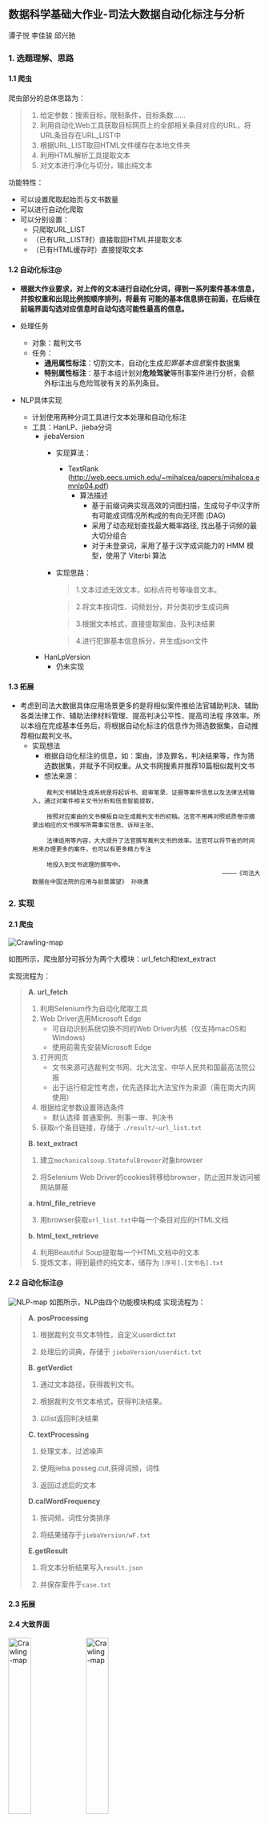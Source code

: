 ## 数据科学基础大作业-司法大数据自动化标注与分析

谭子悦 李佳骏 邱兴驰

### 1. 选题理解、思路



#### 1.1 爬虫

爬虫部分的总体思路为：

> 1. 给定参数：搜索目标，限制条件，目标条数……
> 2. 利用自动化Web工具获取目标网页上的全部相关条目对应的URL，将URL条目存在URL_LIST中
> 3. 根据URL_LIST取回HTML文件缓存在本地文件夹
> 4. 利用HTML解析工具提取文本
> 5. 对文本进行净化与切分，输出纯文本

功能特性：

- 可以设置爬取起始页与文书数量
- 可以进行自动化爬取
- 可以分别设置：
  - 只爬取URL_LIST
  - （已有URL_LIST时）直接取回HTML并提取文本
  - （已有HTML缓存时）直接提取文本

#### 1.2 自动化标注@

- **根据大作业要求，对上传的文本进行自动化分词，得到一系列案件基本信息，并按权重和出现比例按顺序排列，将最有
可能的基本信息排在前面，在后续在前端界面勾选对应信息时自动勾选可能性最高的信息。**
- 处理任务
  - 对象：裁判文书
  - 任务：
    - **通用属性标注**：切割文本，自动化生成*犯罪基本信息*案件数据集
    - **特别属性标注**：基于本组计划对**危险驾驶**等刑事案件进行分析，会额外标注出与危险驾驶有关的系列条目。

- NLP具体实现
  - 计划使用两种分词工具进行文本处理和自动化标注 
  - 工具：HanLP、jieba分词
    - jiebaVersion
      - 实现算法：
        - TextRank (http://web.eecs.umich.edu/~mihalcea/papers/mihalcea.emnlp04.pdf)
          - 算法描述 
            - 基于前缀词典实现高效的词图扫描，生成句子中汉字所有可能成词情况所构成的有向无环图 (DAG)
            - 采用了动态规划查找最大概率路径, 找出基于词频的最大切分组合 
            - 对于未登录词，采用了基于汉字成词能力的 HMM 模型，使用了 Viterbi 算法
      - 实现思路：
        >1.文本过滤无效文本，如标点符号等噪音文本。
      
        >2.将文本按词性、词频划分，并分类初步生成词典
        
        >3.根据文本格式，直接提取案由，及判决结果
      
        >4.进行犯罪基本信息拆分，并生成json文件
    - HanLpVersion
      - 仍未实现



#### 1.3 拓展

- 考虑到司法大数据具体应用场景更多的是将相似案件推给法官辅助判决、辅助各类法律工作、辅助法律材料管理、提高判决公平性、提高司法程
  序效率。所以本组在完成基本任务后，将根据自动化标注的信息作为筛选数据集，自动推荐相似裁判文书。
  - 实现想法
    - 根据自动化标注的信息，如：案由，涉及罪名，判决结果等，作为筛选数据集，并赋予不同权重。从文书网搜素并推荐10篇相似裁判文书
    - 想法来源：
    ```
        裁判文书辅助生成系统是将起诉书、庭审笔录、证据等案件信息以及法律法规输入，通过对案件相关文书分析和信息智能提取，
    
        按照对应案由的文书模板自动生成裁判文书的初稿。法官不用再对照纸质卷宗摘录出相应的文书撰写所需事实信息、诉辩主张、
    
        法律适用等内容，大大提升了法官撰写裁判文书的效率。法官可以将节省的时间用来办理更多的案件，也可以有更多精力专注
    
        地投入到文书说理的撰写中。
                                                         ————《司法大数据在中国法院的应用与前景展望》 孙晓勇
    ```


### 2. 实现

#### 2.1 爬虫

<img src="./resources/Crawling-map.png" alt="Crawling-map"/>

如图所示，爬虫部分可拆分为两个大模块：url_fetch和text_extract

实现流程为：

> **A. url_fetch**
>
> 1. 利用Selenium作为自动化爬取工具
> 2. Web Driver选用Microsoft Edge
>    - 可自动识别系统切换不同的Web Driver内核（仅支持macOS和Windows)
>    - 使用前需先安装Microsoft Edge
> 3. 打开网页
>    - 文书来源可选裁判文书网、北大法宝、中华人民共和国最高法院公报
>    - 出于运行稳定性考虑，优先选择北大法宝作为来源（需在南大内网使用）
> 4. 根据给定参数设置筛选条件
>    - 默认选择 普通案例、刑事一审、判决书
> 5. 获取`n`个条目链接，存储于 `./result/~url_list.txt`
>
> **B. text_extract**
>
> 1. 建立`mechanicalsoup.StatefulBrowser`对象browser
>
> 2. 将Selenium Web Driver的cookies转移给browser，防止因并发访问被网站屏蔽
>
> **a. html_file_retrieve**
>
> 3. 用browser获取`url_list.txt`中每一个条目对应的HTML文档
>
> **b. html_text_retrieve**
>
> 4. 利用Beautiful Soup提取每一个HTML文档中的文本
> 5. 提炼文本，得到最终的纯文本，储存为 `[序号].[文书名].txt`



#### 2.2 自动化标注@

<img src="resources/NLP-map.png"   alt="NLP-map"/> 
如图所示，NLP由四个功能模块构成
实现流程为：

> **A. posProcessing**
>
> 1. 根据裁判文书文本特性，自定义userdict.txt 
> 
> 2. 处理后的词典，存储于 `jiebaVersion/userdict.txt`
> 
>
> **B. getVerdict**
> 1. 通过文本路径，获得裁判文书。
> 
> 2. 根据裁判文书文本格式，获得判决结果。
>
> 3. 以list返回判决结果
>
> **C. textProcessing**
> 
> 1. 处理文本，过滤噪声
>
> 2. 使用jieba.posseg.cut,获得词频，词性
> 
> 3. 返回过滤后的文本
>
> **D.calWordFrequency**
> 
> 1. 按词频，词性分类排序
> 
> 2. 将结果储存于`jiebaVersion/wF.txt`
> 
> **E.getResult**
> 
> 1. 将文本分析结果写入`result.json`
> 
> 2. 并保存案件于`case.txt`



#### 2.3 拓展



#### 2.4 大致界面

<img src="./resources/panel0.png" alt="Crawling-map" width="30%" /> 

<img src="./resources/panel1.png" alt="Crawling-map" width="30%" /> 

<img src="./resources/panel2.png" alt="Crawling-map" width="50%" />

界面主要可分为三个部分：选择页面、爬虫页面、批注页面

### 3. 当前进度展示

#### 3.1 爬虫



#### 3.2 自动化标注@
